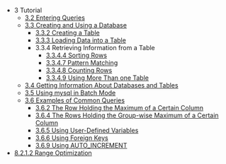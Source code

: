 - 3 Tutorial
    - [3.2 Entering Queries](MANUAL/3-Tutorial/3.2.entering-queries.md)
    - [3.3 Creating and Using a Database](MANUAL/3-Tutorial/3.3.Creating-and-Using-a-Database/README.md)
        - [3.3.2 Creating a Table](MANUAL/3-Tutorial/3.3.Creating-and-Using-a-Database/3.3.2-Creating-a-Table.md)
        - [3.3.3 Loading Data into a Table](MANUAL/3-Tutorial/3.3.Creating-and-Using-a-Database/3.3.3-Loading-Data-into-a-Table.md)
        - 3.3.4 Retrieving Information from a Table
            - [3.3.4.4 Sorting Rows](MANUAL/3-Tutorial/3.3.Creating-and-Using-a-Database/3.3.4-Retrieving-Information-from-a-Table/3.3.4.4-Sorting-Rows.md)
            - [3.3.4.7 Pattern Matching](MANUAL/3-Tutorial/3.3.Creating-and-Using-a-Database/3.3.4-Retrieving-Information-from-a-Table/3.3.4.7-Pattern-Matching.md)
            - [3.3.4.8 Counting Rows](MANUAL/3-Tutorial/3.3.Creating-and-Using-a-Database/3.3.4-Retrieving-Information-from-a-Table/3.3.4.8-Counting-Rows.md)
            - [3.3.4.9 Using More Than one Table](MANUAL/3-Tutorial/3.3.Creating-and-Using-a-Database/3.3.4-Retrieving-Information-from-a-Table/3.3.4.9-Using-More-Than-one-Table.md)
    - [3.4 Getting Information About Databases and Tables](MANUAL/3-Tutorial/3.4-Getting-Information-About-Databases-and-Tables.md)
    - [3.5 Using mysql in Batch Mode](MANUAL/3-Tutorial/3.5-Using-mysql-in-Batch-Mode/README.md)
    - [3.6 Examples of Common Queries](MANUAL/3-Tutorial/3.6-Examples-of-Common-Queries/README.md)
        - [3.6.2 The Row Holding the Maximum of a Certain Column](MANUAL/3-Tutorial/3.6-Examples-of-Common-Queries/3.6.2-The-Row-Holding-the-Maximum-of-a-Certain-Column.md)
        - [3.6.4 The Rows Holding the Group-wise Maximum of a Certain Column](MANUAL/3-Tutorial/3.6-Examples-of-Common-Queries/3.6.4-The-Rows-Holding-the-Group-wise-Maximum-of-a-Certain-Column.md)
        - [3.6.5 Using User-Defined Variables](MANUAL/3-Tutorial/3.6-Examples-of-Common-Queries/3.6.5-Using-User-Defined-Variables.md)
        - [3.6.6 Using Foreign Keys](MANUAL/3-Tutorial/3.6-Examples-of-Common-Queries/3.6.6-Using-Foreign-Keys.md)
        - [3.6.9 Using AUTO_INCREMENT](MANUAL/3-Tutorial/3.6-Examples-of-Common-Queries/3.6.9-Using-AUTO_INCREMENT.md)
- [8.2.1.2 Range Optimization](./MANUAL/8.2.1.2-Range-Optimization.md)